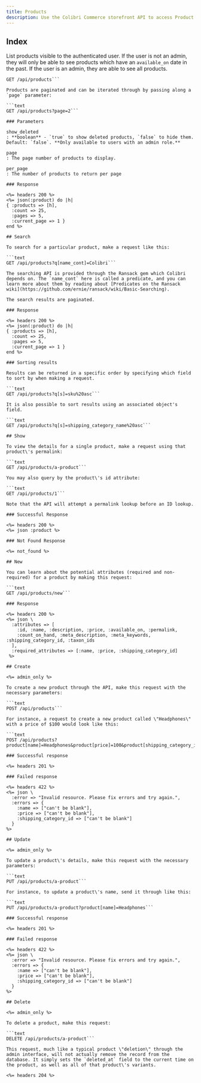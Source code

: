 ```yaml
---
title: Products
description: Use the Colibri Commerce storefront API to access Product data.
---
```


## Index

List products visible to the authenticated user. If the user is not an admin, they will only be able to see products which have an `available_on` date in the past. If the user is an admin, they are able to see all products.

```text
GET /api/products```

Products are paginated and can be iterated through by passing along a `page` parameter:

```text
GET /api/products?page=2```

### Parameters

show_deleted
: **boolean** - `true` to show deleted products, `false` to hide them. Default: `false`. **Only available to users with an admin role.**

page
: The page number of products to display.

per_page
: The number of products to return per page

### Response

<%= headers 200 %>
<%= json(:product) do |h|
{ :products => [h],
  :count => 25,
  :pages => 5,
  :current_page => 1 }
end %>

## Search

To search for a particular product, make a request like this:

```text
GET /api/products?q[name_cont]=Colibri```

The searching API is provided through the Ransack gem which Colibri depends on. The `name_cont` here is called a predicate, and you can learn more about them by reading about [Predicates on the Ransack wiki](https://github.com/ernie/ransack/wiki/Basic-Searching).

The search results are paginated.

### Response

<%= headers 200 %>
<%= json(:product) do |h|
{ :products => [h],
  :count => 25,
  :pages => 5,
  :current_page => 1 }
end %>

### Sorting results

Results can be returned in a specific order by specifying which field to sort by when making a request.

```text
GET /api/products?q[s]=sku%20asc```

It is also possible to sort results using an associated object's field.

```text
GET /api/products?q[s]=shipping_category_name%20asc```

## Show

To view the details for a single product, make a request using that product\'s permalink:

```text
GET /api/products/a-product```

You may also query by the product\'s id attribute:

```text
GET /api/products/1```

Note that the API will attempt a permalink lookup before an ID lookup.

### Successful Response

<%= headers 200 %>
<%= json :product %>

### Not Found Response

<%= not_found %>

## New

You can learn about the potential attributes (required and non-required) for a product by making this request:

```text
GET /api/products/new```

### Response

<%= headers 200 %>
<%= json \
  :attributes => [
    :id, :name, :description, :price, :available_on, :permalink,
    :count_on_hand, :meta_description, :meta_keywords, :shipping_category_id, :taxon_ids
  ],
  :required_attributes => [:name, :price, :shipping_category_id]
 %>

## Create

<%= admin_only %>

To create a new product through the API, make this request with the necessary parameters:

```text
POST /api/products```

For instance, a request to create a new product called \"Headphones\" with a price of $100 would look like this:

```text
POST /api/products?product[name]=Headphones&product[price]=100&product[shipping_category_id]=1```

### Successful response

<%= headers 201 %>

### Failed response

<%= headers 422 %>
<%= json \
  :error => "Invalid resource. Please fix errors and try again.",
  :errors => {
    :name => ["can't be blank"],
    :price => ["can't be blank"],
    :shipping_category_id => ["can't be blank"]
  }
%>

## Update

<%= admin_only %>

To update a product\'s details, make this request with the necessary parameters:

```text
PUT /api/products/a-product```

For instance, to update a product\'s name, send it through like this:

```text
PUT /api/products/a-product?product[name]=Headphones```

### Successful response

<%= headers 201 %>

### Failed response

<%= headers 422 %>
<%= json \
  :error => "Invalid resource. Please fix errors and try again.",
  :errors => {
    :name => ["can't be blank"],
    :price => ["can't be blank"],
    :shipping_category_id => ["can't be blank"]
  }
%>

## Delete

<%= admin_only %>

To delete a product, make this request:

```text
DELETE /api/products/a-product```

This request, much like a typical product \"deletion\" through the admin interface, will not actually remove the record from the database. It simply sets the `deleted_at` field to the current time on the product, as well as all of that product\'s variants.

<%= headers 204 %>
